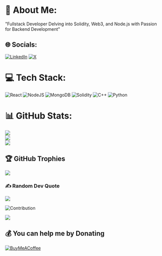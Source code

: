 # 💫 About Me:
"Fullstack Developer Delving into Solidity, Web3, and Node.js with Passion for Backend Development"


## 🌐 Socials:
[![LinkedIn](https://img.shields.io/badge/LinkedIn-%230077B5.svg?logo=linkedin&logoColor=white)](https://linkedin.com/in/haard-solanki-66084826a/)
[![X](https://img.shields.io/badge/X-black.svg?logo=X&logoColor=white)](https://x.com/solanki_haard)
 

# 💻 Tech Stack:
![React](https://img.shields.io/badge/react-%2320232a.svg?style=flat&logo=react&logoColor=%2361DAFB) ![NodeJS](https://img.shields.io/badge/node.js-6DA55F?style=flat&logo=node.js&logoColor=white) ![MongoDB](https://img.shields.io/badge/MongoDB-%234ea94b.svg?style=flat&logo=mongodb&logoColor=white) ![Solidity](https://img.shields.io/badge/Solidity-%23363636.svg?style=flat&logo=solidity&logoColor=white) ![C++](https://img.shields.io/badge/c++-%2300599C.svg?style=flat&logo=c%2B%2B&logoColor=white) ![Python](https://img.shields.io/badge/python-3670A0?style=flat&logo=python&logoColor=ffdd54)
# 📊 GitHub Stats:
![](https://github-readme-stats.vercel.app/api?username=haard18&theme=gruvbox&hide_border=true&include_all_commits=true&count_private=true)<br/>
![](https://github-readme-streak-stats.herokuapp.com/?user=haard18&theme=gruvbox&hide_border=true)<br/>
![](https://github-readme-stats.vercel.app/api/top-langs/?username=haard18&theme=gruvbox&hide_border=true&include_all_commits=true&count_private=true&layout=compact)

## 🏆 GitHub Trophies
![](https://github-profile-trophy.vercel.app/?username=haard18&theme=gruvbox&no-frame=false&no-bg=false&margin-w=4)

### ✍️ Random Dev Quote
![](https://quotes-github-readme.vercel.app/api?type=horizontal&theme=gruvbox)


![Contribution](https://github-readme-activity-graph.vercel.app/graph?username=Code-Parth&bg_color=172f45&color=bddfff&line=38536a&point=38a0ff&area=true&hide_border=true)

[![](https://visitcount.itsvg.in/api?id=haard18&icon=0&color=1)](https://visitcount.itsvg.in)

  ## 💰 You can help me by Donating
  [![BuyMeACoffee](https://img.shields.io/badge/Buy%20Me%20a%20Coffee-ffdd00?style=for-the-badge&logo=buy-me-a-coffee&logoColor=black)](https://buymeacoffee.com/https://www.buymeacoffee.com/haardsolanki) 

  
<!-- Proudly created with GPRM ( https://gprm.itsvg.in ) -->
